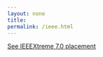 ```yaml
---
layout: none
title: 
permalink: /ieee.html
---
```

<script>
window.location = "http://www.ieee.org/membership_services/membership/students/competitions/xtreme/xtreme7_final_rankings-overall.pdf"
</script>
[See IEEEXtreme 7.0 placement](http://www.ieee.org/membership_services/membership/students/competitions/xtreme/xtreme7_final_rankings-overall.pdf)
